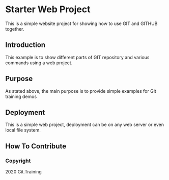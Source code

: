 # Starter Web Project

This is a simple website project for showing how to use GIT and GITHUB together.

## Introduction

This example is to show different parts of GIT repository and various commands using a web project.

## Purpose

As stated above, the main purpose is to provide simple examples for Git training demos

## Deployment

This is a simple web project, deployment can be on any web server or even local file system.

## How To Contribute

### Copyright

2020 Git.Training
